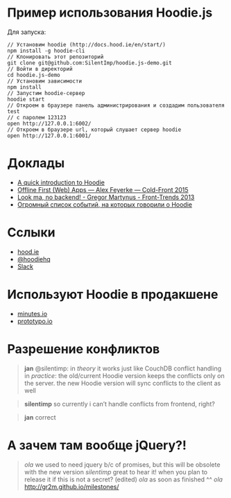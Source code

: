 # Пример использования Hoodie.js

Для запуска:

    // Установим hoodie (http://docs.hood.ie/en/start/)
    npm install -g hoodie-cli
    // Клонировать этот репозиторий
    git clone git@github.com:SilentImp/hoodie.js-demo.git
    // Войти в директорий
    cd hoodie.js-demo
    // Установим зависимости
    npm install
    // Запустим hoodie-сервер
    hoodie start
    // Откроем в браузере панель администрирования и создадим пользователя test
    // с паролем 123123
    open http://127.0.0.1:6002/
    // Откроем в браузере url, который слушает сервер hoodie
    open http://127.0.0.1:6001/


# Доклады

* [A quick introduction to Hoodie](https://www.youtube.com/watch?v=DxULq8y1SJ0)
* [Offline First (Web) Apps — Alex Feyerke — Cold-Front 2015](https://www.youtube.com/watch?v=WA0sNsmEcZ0)
* [Look ma, no backend! - Gregor Martynus - Front-Trends 2013](https://vimeo.com/67553019)
* [Огромный список событий, на которых говорили о Hoodie](http://hood.ie/events/)

# Сслыки

* [hood.ie](http://hood.ie/)
* [@hoodiehq](https://twitter.com/hoodiehq)
* [Slack](http://hood.ie/chat/index.html)

# Используют Hoodie в продакшене

* [minutes.io](https://minutes.io/)
* [prototypo.io](https://www.prototypo.io/)

# Разрешение конфликтов

> **jan**
> @silentimp: in ​_theory_​ it works just like CouchDB conflict handling
> in ​_practice_​: the old/current Hoodie version keeps the conflicts only on the server. the new Hoodie version will sync conflicts to the client as well

> **silentimp**
> so currently i can’t handle conflicts from frontend, right?

> **jan**
> correct


# А зачем там вообще jQuery?!

> _ola_
> we used to need jquery b/c of promises, but this will be obsolete with the new version
> _silentimp_
> great to hear it!
> when you plan to release it if this is not a secret? (edited)
> _ola_
as soon as finished ^^
> _ola_
> http://gr2m.github.io/milestones/
